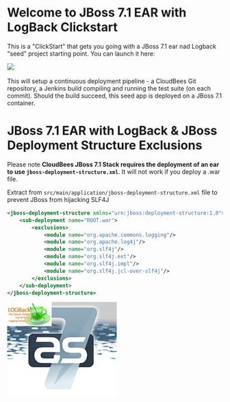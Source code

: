 # Welcome to JBoss 7.1 EAR with LogBack Clickstart


This is a "ClickStart" that gets you going with a JBoss 7.1 ear nad Logback  "seed" project starting point. You can launch it here:

<a href="https://grandcentral.cloudbees.com/?CB_clickstart=https://raw.github.com/CloudBees-community/jboss71-ear-with-logback-clickstart/master/clickstart.json"><img src="https://d3ko533tu1ozfq.cloudfront.net/clickstart/deployInstantly.png"/></a>

This will setup a continuous deployment pipeline - a CloudBees Git repository, a Jenkins build compiling and running the test suite (on each commit).
Should the build succeed, this seed app is deployed on a JBoss 7.1 container.


# JBoss 7.1 EAR with LogBack & JBoss Deployment Structure Exclusions

Please note **CloudBees JBoss 7.1 Stack requires the deployment of an ear to use `jboss-deployment-structure.xml`**. It will not work if you deploy a .war file.

Extract from `src/main/application/jboss-deployment-structure.xml` file to prevent JBoss from hijacking SLF4J

```xml
<jboss-deployment-structure xmlns="urn:jboss:deployment-structure:1.0">
    <sub-deployment name="ROOT.war">
        <exclusions>
            <module name="org.apache.commons.logging"/>
            <module name="org.apache.log4j"/>
            <module name="org.slf4j"/>
            <module name="org.slf4j.ext"/>
            <module name="org.slf4j.impl"/>
            <module name="org.slf4j.jcl-over-slf4j"/>
        </exclusions>
    </sub-deployment>
</jboss-deployment-structure>
```


![JBoss 7.1 with LogBack Clickstart](clickstart.png)






